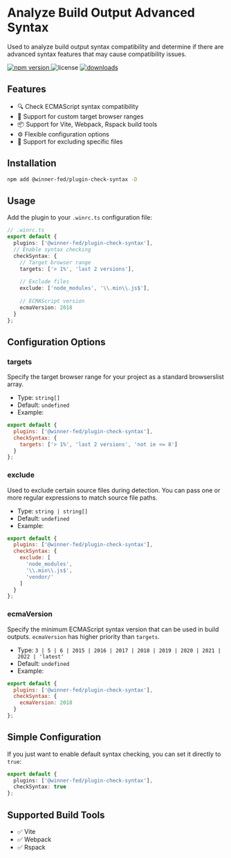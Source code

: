 # Analyze Build Output Advanced Syntax

Used to analyze build output syntax compatibility and determine if there are advanced syntax features that may cause compatibility issues.

<p>
  <a href="https://npmjs.com/package/@winner-fed/plugin-check-syntax">
   <img src="https://img.shields.io/npm/v/@winner-fed/plugin-check-syntax?style=flat-square&colorA=564341&colorB=EDED91" alt="npm version" />
  </a>
  <img src="https://img.shields.io/badge/License-MIT-blue.svg?style=flat-square&colorA=564341&colorB=EDED91" alt="license" />
  <a href="https://npmcharts.com/compare/@winner-fed/plugin-check-syntax?minimal=true"><img src="https://img.shields.io/npm/dm/@winner-fed/plugin-check-syntax.svg?style=flat-square&colorA=564341&colorB=EDED91" alt="downloads" /></a>
</p>

## Features

- 🔍 Check ECMAScript syntax compatibility
- 🎯 Support for custom target browser ranges
- 📦 Support for Vite, Webpack, Rspack build tools
- ⚙️ Flexible configuration options
- 🚫 Support for excluding specific files

## Installation

```bash
npm add @winner-fed/plugin-check-syntax -D
```

## Usage

Add the plugin to your `.winrc.ts` configuration file:

```ts
// .winrc.ts
export default {
  plugins: ['@winner-fed/plugin-check-syntax'],
  // Enable syntax checking
  checkSyntax: {
    // Target browser range
    targets: ['> 1%', 'last 2 versions'],
    
    // Exclude files
    exclude: ['node_modules', '\\.min\\.js$'],
    
    // ECMAScript version
    ecmaVersion: 2018
  }
};
```

## Configuration Options

### targets

Specify the target browser range for your project as a standard browserslist array.

- Type: `string[]`
- Default: `undefined`
- Example:

```js
export default {
  plugins: ['@winner-fed/plugin-check-syntax'],
  checkSyntax: {
    targets: ['> 1%', 'last 2 versions', 'not ie <= 8']
  }
};
```

### exclude

Used to exclude certain source files during detection. You can pass one or more regular expressions to match source file paths.

- Type: `string | string[]`
- Default: `undefined`
- Example:

```js
export default {
  plugins: ['@winner-fed/plugin-check-syntax'],
  checkSyntax: {
    exclude: [
      'node_modules',
      '\\.min\\.js$',
      'vendor/'
    ]
  }
};
```

### ecmaVersion

Specify the minimum ECMAScript syntax version that can be used in build outputs. `ecmaVersion` has higher priority than `targets`.

- Type: `3 | 5 | 6 | 2015 | 2016 | 2017 | 2018 | 2019 | 2020 | 2021 | 2022 | 'latest'`
- Default: `undefined`
- Example:

```js
export default {
  plugins: ['@winner-fed/plugin-check-syntax'],
  checkSyntax: {
    ecmaVersion: 2018
  }
};
```

## Simple Configuration

If you just want to enable default syntax checking, you can set it directly to `true`:

```ts
export default {
  plugins: ['@winner-fed/plugin-check-syntax'],
  checkSyntax: true
};
```

## Supported Build Tools

- ✅ Vite
- ✅ Webpack
- ✅ Rspack

